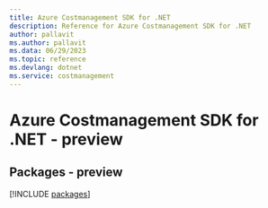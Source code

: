 ```yaml
---
title: Azure Costmanagement SDK for .NET
description: Reference for Azure Costmanagement SDK for .NET
author: pallavit
ms.author: pallavit
ms.data: 06/29/2023
ms.topic: reference
ms.devlang: dotnet
ms.service: costmanagement
---
```

# Azure Costmanagement SDK for .NET - preview
## Packages - preview
[!INCLUDE [packages](costmanagement-index.md)]